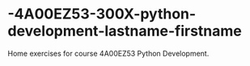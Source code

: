 # -4A00EZ53-300X-python-development-lastname-firstname
Home exercises for course 4A00EZ53 Python Development.
